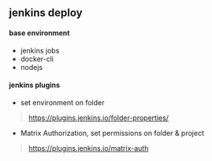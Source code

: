 ## jenkins deploy

#### base environment

- jenkins jobs
- docker-cli
- nodejs


#### jenkins plugins

- set environment on folder

> https://plugins.jenkins.io/folder-properties/


- Matrix Authorization, set permissions on folder & project
> https://plugins.jenkins.io/matrix-auth
